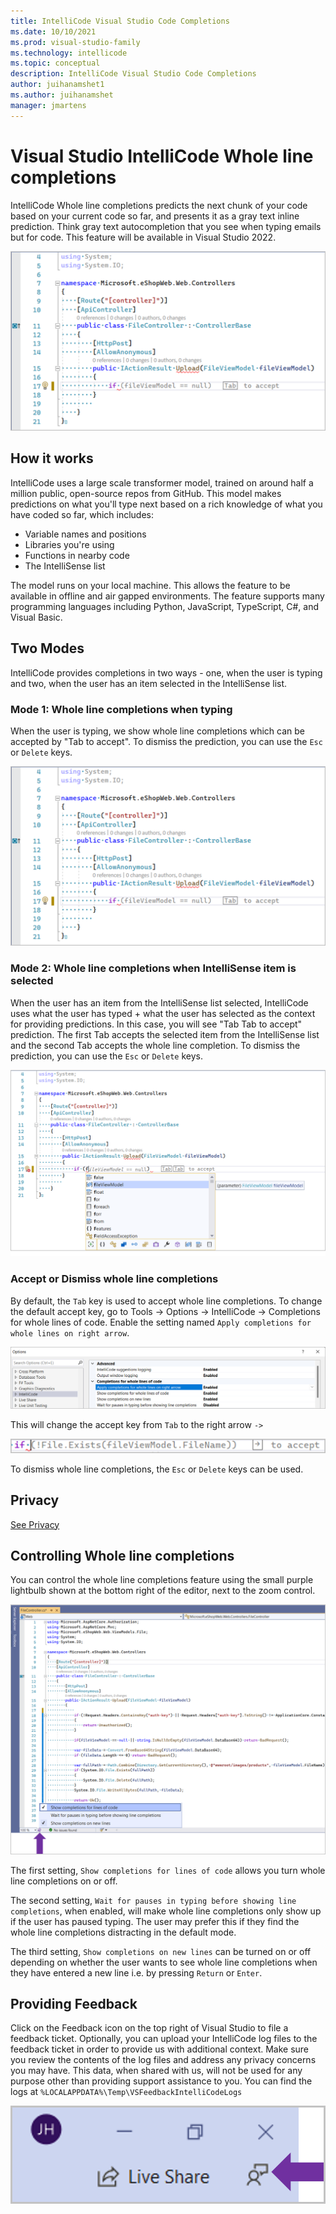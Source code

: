 ```yaml
---
title: IntelliCode Visual Studio Code Completions
ms.date: 10/10/2021
ms.prod: visual-studio-family
ms.technology: intellicode
ms.topic: conceptual
description: IntelliCode Visual Studio Code Completions
author: juihanamshet1
ms.author: juihanamshet
manager: jmartens
---
```


# Visual Studio IntelliCode Whole line completions

IntelliCode Whole line completions predicts the next chunk of your code based on your current code so far, and presents it as a gray text inline prediction. Think gray text autocompletion that you see when typing emails but for code. This feature will be available in Visual Studio 2022. 

![Screenshot of Whole Line Completion by IntelliCode in Visual Studio.](media/intellicode-vs-wlc-small.png)

## How it works

IntelliCode uses a large scale transformer model, trained on around half a million public, open-source repos from GitHub. This model makes predictions on what you'll type next based on a rich knowledge of what you have coded so far, which includes:
- Variable names and positions
- Libraries you're using
- Functions in nearby code
- The IntelliSense list

The model runs on your local machine. This allows the feature to be available in offline and air gapped environments. The feature supports many programming languages including Python, JavaScript, TypeScript, C#, and Visual Basic.  

## Two Modes

IntelliCode provides completions in two ways - one, when the user is typing and two, when the user has an item selected in the IntelliSense list. 

### Mode 1: Whole line completions when typing
When the user is typing, we show whole line completions which can be accepted by "Tab to accept". To dismiss the prediction, you can use the `Esc` or `Delete` keys. 

![Screenshot displaying Tab to accept whole line completion.](media/intellicode-vs-wlc-small.png)

### Mode 2: Whole line completions when IntelliSense item is selected
When the user has an item from the IntelliSense list selected, IntelliCode uses what the user has typed + what the user has selected as the context for providing predictions. In this case, you will see "Tab Tab to accept" prediction. The first Tab accepts the selected item from the IntelliSense list and the second Tab accepts the whole line completion. To dismiss the prediction, you can use the `Esc` or `Delete` keys. 

![Screenshot displaying Tab Tab to accept selected completion item and whole line completion.](media/intellicode-vs-wlc-tabtab-small.png)

### Accept or Dismiss whole line completions
By default, the `Tab` key is used to accept whole line completions. To change the default accept key, go to Tools -> Options -> IntelliCode -> Completions for whole lines of code. Enable the setting named `Apply completions for whole lines on right arrow`. 

![Screenshot of Settings menu to change setting to make right arrow as accept character.](media/intellicode-vs-wlc-change-to-rightarrow.png)

This will change the accept key from `Tab` to the right arrow `->`

![Screenshot of Settings menu to change right arrow to accept whole line completion.](media/intellicode-vs-wlc-rightarrow.png)

To dismiss whole line completions, the `Esc` or `Delete` keys can be used. 


## Privacy 

[See Privacy](intellicode-privacy.md#intellicode-line-completions)

## Controlling Whole line completions

You can control the whole line completions feature using the small purple lightbulb shown at the bottom right of the editor, next to the zoom control. 

![Screenshot of Setting for Turning IntelliCode Whole Line Completions On/Off.](media/intellicode-vs-wlc-quietmode-small.png)

The first setting, `Show completions for lines of code` allows you turn whole line completions on or off. 

The second setting, `Wait for pauses in typing before showing line completions`, when enabled, will make whole line completions only show up if the user has paused typing. The user may prefer this if they find the whole line completions distracting in the default mode.

The third setting, `Show completions on new lines` can be turned on or off depending on whether the user wants to see whole line completions when they have entered a new line i.e. by pressing `Return` or `Enter`. 

## Providing Feedback 
Click on the Feedback icon on the top right of Visual Studio to file a feedback ticket. Optionally, you can upload your IntelliCode log files to the feedback ticket in order to provide us with additional context. Make sure you review the contents of the log files and address any privacy concerns you may have. This data, when shared with us, will not be used for any purpose other than providing support assistance to you. You can find the logs at `%LOCALAPPDATA%\Temp\VSFeedbackIntelliCodeLogs`

![Screenshot of submitting feedback for IntelliCode.](media/intellicode-vs-wlc-feedback-small.png)




